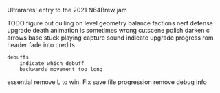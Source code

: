 
Ultrarares' entry to the 2021 N64Brew jam

TODO
    figure out culling on level geometry
    balance factions
    nerf defense upgrade
    death animation is sometimes wrong
    cutscene polish
    darken c arrows
    base stuck playing capture sound
    indicate upgrade progress
    rom header
    fade into credits

    debuffs
        indicate which debuff
        backwards movement too long

essential
    remove L to win. Fix save file progression
    remove debug info
